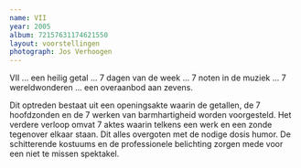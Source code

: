 ```yaml
---
name: VII
year: 2005
album: 72157631174621550
layout: voorstellingen
photograph: Jos Verhoogen
---
```

VII ... een heilig getal ... 7 dagen van de week ... 7 noten in de muziek ... 7 wereldwonderen ... een overaanbod aan zevens.

Dit optreden bestaat uit een openingsakte waarin de getallen, de 7 hoofdzonden en de 7 werken van barmhartigheid worden voorgesteld. Het verdere verloop omvat 7 aktes waarin telkens een werk en een zonde tegenover elkaar staan. Dit alles overgoten met de nodige dosis humor. De schitterende kostuums en de professionele belichting zorgen mede voor een niet te missen spektakel.
